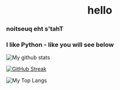 <h1 align="center">hello</h1>

### ‮That's the question

### I like Python - like you will see below


![My github stats](https://github-readme-stats.vercel.app/api?username=KuramaSyu&count_private=true&show_icons=true&theme=tokyonight)

[![GitHub Streak](https://github-readme-streak-stats-mocha-nine.vercel.app?user=KuramaSyu&theme=tokyonight)](https://git.io/streak-stats)

![My Top Langs](https://github-readme-stats.vercel.app/api/top-langs/?username=KuramaSyu&theme=tokyonight&hide=TeX)
